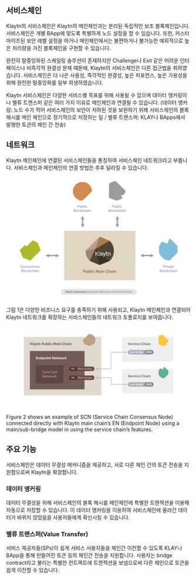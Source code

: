 ## 서비스체인 <a id="service-chain"></a>
Klaytn의 서비스체인은 Klaytn의 메인체인과는 분리된 독립적인 보조 블록체인입니다. 서비스체인은 개별 BApp에 맞도록 특별하게 노드 설정을 할 수 있습니다. 또한, 커스터마이즈된 보안 레벨 설정을 하거나 메인체인에서는 불편하거나 불가능한 예외적으로 높은 처리량을 가진 블록체인을 구현할 수 있습니다.

완전히 탈중앙화된 스케일링 솔루션이 존재하지만 Challenge나 Exit 같은 어려운 인터페이스나 비즉각적 완결성 문제 때문에, Klaytn의 서비스체인은 다른 접근법을 취하였습니다. 서비스체인은 더 나은 사용성, 즉각적인 완결성, 높은 퍼포먼스, 높은 가용성을 위해 완전한 탈중앙화를 일부 희생하였습니다.

Klaytn 서비스체인은 다양한 서비스별 목표를 위해 사용될 수 있으며 데이터 앵커링이나 밸류 트랜스퍼 같은 여러 가지 이유로 메인체인과 연결될 수 있습니다. (데이터 앵커링: 노드 수가 적어 서비스체인의 보안이 저하된 것을 보완하기 위해 서비스체인의 블록 해시를 메인 체인으로 정기적으로 저장하는 일 / 밸류 트랜스퍼: KLAY나 BApps에서 발행한 토큰의 체인 간 전송)

## 네트워크 <a id="network"></a>
Klaytn 메인체인에 연결된 서비스체인들을 통칭하여 서비스체인 네트워크라고 부릅니다. 서비스체인과 메인체인의 연결 방법은 추후 달라질 수 있습니다.

![그림 1. Klaytn 메인체인과 서비스체인](images/mainchain_servicechain.png)

그림 1은 다양한 비즈니스 요구를 충족하기 위해 사용되고, Klaytn 메인체인과 연결되어 Klaytn 네트워크를 확장하는 서비스체인들의 네트워크 토폴로지를 보여줍니다.

![그림 2. Main/Sub-Bridge Model을 이용해 연결된 메인체인과 서비스체인](images/sc_connection.png)

Figure 2 shows an example of SCN (Service Chain Consensus Node) connected directly with Klaytn main chain’s EN (Endpoint Node) using a main/sub-bridge model in using the service chain’s features.

## 주요 기능 <a id="features"></a>
서비스체인은 데이터 무결성 메커니즘을 제공하고, 서로 다른 체인 간의 토큰 전송을 지원함으로써 Klaytn을 확장합니다.

### 데이터 앵커링 <a id="data-anchoring"></a>
데이터 무결성을 위해 서비스체인의 블록 해시를 메인체인에 특별한 트랜잭션을 이용해 자동으로 저장할 수 있습니다. 이 데이터 앵커링을 이용하여 서비스체인에 올라간 데이터가 바뀌지 않았음을 사용자들에게 확신시킬 수 있습니다.

### 밸류 트랜스퍼(Value Transfer)<a id="value-transfer"></a>
서비스 제공자들(SPs)이 쉽게 서비스 사용자들을 체인간 이전할 수 있도록 KLAY나 BApp을 통해 만들어진 토큰 등의 체인간 전송을 지원합니다. 사용자는 bridge contract라고 불리는 특별한 컨트랙트에 트랜잭션을 보냄으로써 다른 체인으로 토큰을 쉽게 이전할 수 있습니다.

